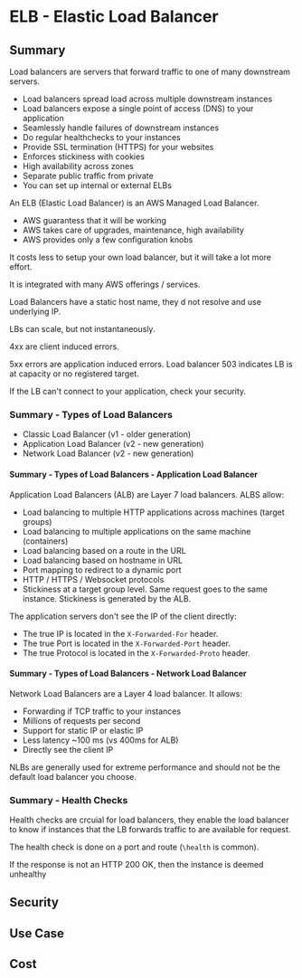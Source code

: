 # ELB - Elastic Load Balancer

## Summary

Load balancers are servers that forward traffic to one of many downstream servers.

- Load balancers spread load across multiple downstream instances
- Load balancers expose a single point of access (DNS) to your application
- Seamlessly handle failures of downstream instances
- Do regular healthchecks to your instances
- Provide SSL termination (HTTPS) for your websites
- Enforces stickiness with cookies
- High availability across zones
- Separate public traffic from private
- You can set up internal or external ELBs

An ELB (Elastic Load Balancer) is an AWS Managed Load Balancer.

- AWS guarantess that it will be working
- AWS takes care of upgrades, maintenance, high availability
- AWS provides only a few configuration knobs

It costs less to setup your own load balancer, but it will take a lot more effort.

It is integrated with many AWS offerings / services.

Load Balancers have a static host name, they d not resolve and use underlying IP.

LBs can scale, but not instantaneously.

4xx are client induced errors.

5xx errors are application induced errors. Load balancer 503 indicates LB is at capacity or no registered target.

If the LB can't connect to your application, check your security.

### Summary - Types of Load Balancers

- Classic Load Balancer (v1 - older generation)
- Application Load Balancer (v2 - new generation)
- Network Load Balancer (v2 - new generation)

#### Summary - Types of Load Balancers - Application Load Balancer

Application Load Balancers (ALB) are Layer 7 load balancers. ALBS allow:

- Load balancing to multiple HTTP applications across machines (target groups)
- Load balancing to multiple applications on the same machine (containers)
- Load balancing based on a route in the URL
- Load balancing based on hostname in URL
- Port mapping to redirect to a dynamic port
- HTTP / HTTPS / Websocket protocols
- Stickiness at a target group level. Same request goes to the same instance. Stickiness is generated by the ALB.

The application servers don't see the IP of the client directly:

- The true IP is located in the `X-Forwarded-For` header.
- The true Port is located in the `X-Forwarded-Port` header.
- The true Protocol is located in the `X-Forwarded-Proto` header.

#### Summary - Types of Load Balancers - Network Load Balancer

Network Load Balancers are a Layer 4 load balancer. It allows:

- Forwarding if TCP traffic to your instances
- Millions of requests per second
- Support for static IP or elastic IP
- Less latency ~100 ms (vs 400ms for ALB)
- Directly see the client IP

NLBs are generally used for extreme performance and should not be the default load balancer you choose.

### Summary - Health Checks

Health checks are crcuial for load balancers, they enable the load balancer to know if instances that the LB forwards traffic to are available for request.

The health check is done on a port and route (`\health` is common).

If the response is not an HTTP 200 OK, then the instance is deemed unhealthy

## Security

## Use Case

## Cost
